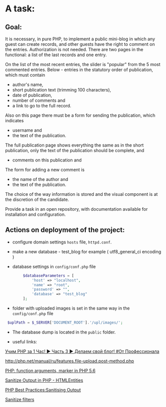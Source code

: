 A task:
=====================
Goal:
-----------------------
It is necessary, in pure PHP, to implement a public mini-blog in which any guest can create records, and other guests have the right to comment on the entries.
Authorization is not needed.
There are two pages in the functional: a list of the last records and one entry.

On the list of the most recent entries, the slider is "popular" from the 5 most commented entries.
Below - entries in the statutory order of publication, which must contain

* author's name,
* short publication text (trimming 100 characters),
* date of publication,
* number of comments and
* a link to go to the full record.

Also on this page there must be a form for sending the publication, which indicates

* username and
* the text of the publication.

The full publication page shows everything the same as in the short publication, only the text of the publication should be complete,
and

* comments on this publication and

The form for adding a new comment is

* the name of the author and
* the text of the publication.

The choice of the way information is stored and the visual component is at the discretion of the candidate.

Provide a task in an open repository, with documentation available for installation and configuration.

Actions on deployment of the project:
-------------------------------------

* configure domain settings `hosts` file, `httpd.conf`.

* make a new database - test_blog for example ( utf8_general_ci encoding )

* database settings in `config/conf.php` file

```php
        $databaseParameters = [
            'host' => "localhost",
            'name' => "root",
            'password' => "",
            'database' => "test_blog"
        ];
```

* folder with uploaded images is set in the same way in the `config/conf.php` file

```php
 $uplPath = $_SERVER['DOCUMENT_ROOT'].'/upl/images/';
``` 

* The database dump is located in the `public` folder.

* useful links: 

[Учим PHP за 1 Час! ► Часть 3 ► Делаем свой блог! #От Профессионала](https://www.youtube.com/watch?v=xihMCwARRpk)

<http://php.net/manual/ru/features.file-upload.post-method.php>

[PHP: function arguments, marker in PHP 5.6](http://php.net/manual/en/functions.arguments.php#example-151)
	
	
[Sanitize Output in PHP - HTMLEntities](https://www.youtube.com/watch?v=ESJTIMD3buM)
	
[PHP Best Practices:Sanitising Output](https://www.youtube.com/watch?v=LM25Sm2z-Mk)

[Sanitize filters](http://php.net/manual/en/filter.filters.sanitize.php)